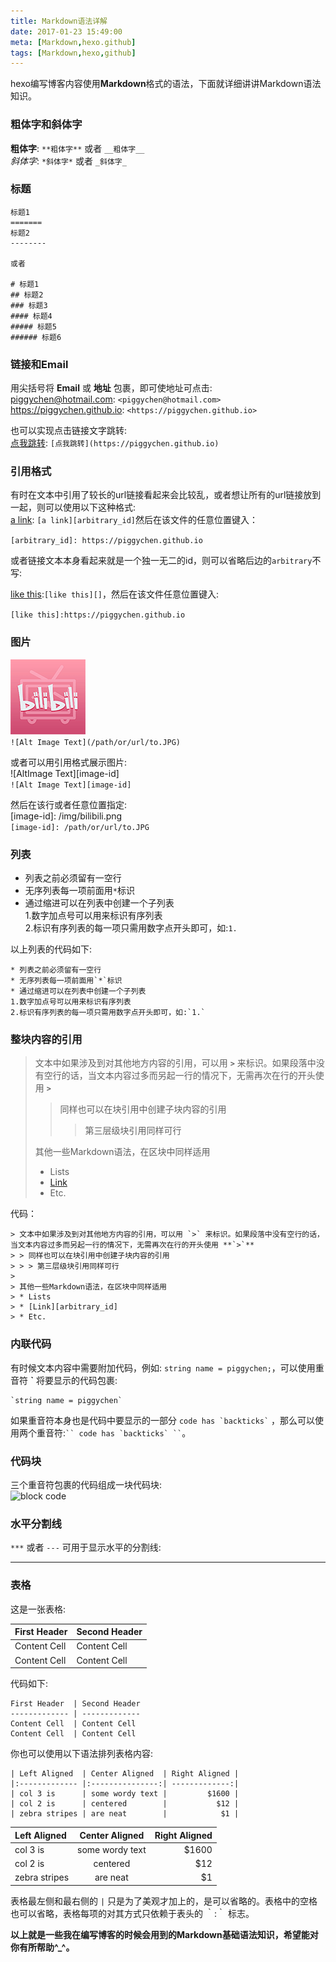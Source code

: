 ```yaml
---
title: Markdown语法详解
date: 2017-01-23 15:49:00
meta: [Markdown,hexo.github]
tags: [Markdown,hexo,github]
---
```

hexo编写博客内容使用**Markdown**格式的语法，下面就详细讲讲Markdown语法知识。  

<!-- more -->  

### 粗体字和斜体字  
__粗体字__: `**粗体字**` 或者 `__粗体字__`  
*斜体字*: `*斜体字*` 或者 `_斜体字_`  
### 标题  

```
标题1
=======
标题2
--------  

或者  

# 标题1  
## 标题2  
### 标题3  
#### 标题4  
##### 标题5  
###### 标题6 
```  
### 链接和Email  
用尖括号将 **Email** 或 **地址** 包裹，即可使地址可点击:  
<piggychen@hotmail.com>:  `<piggychen@hotmail.com>`  
<https://piggychen.github.io>:   `<https://piggychen.github.io>`  

也可以实现点击链接文字跳转:  
[点我跳转](https://piggychen.github.io):  `[点我跳转](https://piggychen.github.io)`  

### 引用格式  
有时在文本中引用了较长的url链接看起来会比较乱，或者想让所有的url链接放到一起，则可以使用以下这种格式:  
[a link][arbitrary_id]: `[a link][arbitrary_id]`然后在该文件的任意位置键入：  

`[arbitrary_id]: https://piggychen.github.io`  

或者链接文本本身看起来就是一个独一无二的id，则可以省略后边的`arbitrary`不写:  

[like this][]:`[like this][]`，然后在该文件任意位置键入:  

`[like this]:https://piggychen.github.io`  

[arbitrary_id]: https://piggychen.github.io  
[like this]: https://piggychen.github.io  

### 图片  
![Alt Image Text](/img/bilibili.png)  
`![Alt Image Text](/path/or/url/to.JPG)`  

或者可以用引用格式展示图片:  
![AltImage Text][image-id]  
`![Alt Image Text][image-id]`  

然后在该行或者任意位置指定:  
[image-id]: /img/bilibili.png  
`[image-id]: /path/or/url/to.JPG`  

### 列表  

* 列表之前必须留有一空行  
* 无序列表每一项前面用`*`标识  
* 通过缩进可以在列表中创建一个子列表  
1.数字加点号可以用来标识有序列表  
2.标识有序列表的每一项只需用数字点开头即可，如:`1.`  

以上列表的代码如下:  

```  
* 列表之前必须留有一空行  
* 无序列表每一项前面用`*`标识  
* 通过缩进可以在列表中创建一个子列表  
1.数字加点号可以用来标识有序列表  
2.标识有序列表的每一项只需用数字点开头即可，如:`1.` 
```  

### 整块内容的引用  
> 文本中如果涉及到对其他地方内容的引用，可以用 **`>`** 来标识。如果段落中没有空行的话，当文本内容过多而另起一行的情况下，无需再次在行的开头使用 **`>`**  
> > 同样也可以在块引用中创建子块内容的引用
> > > 第三层级块引用同样可行
>  
> 其他一些Markdown语法，在区块中同样适用  
> * Lists
> * [Link][arbitrary_id]  
> * Etc.

代码：  

```  
> 文本中如果涉及到对其他地方内容的引用，可以用 `>` 来标识。如果段落中没有空行的话，当文本内容过多而另起一行的情况下，无需再次在行的开头使用 **`>`**  
> > 同样也可以在块引用中创建子块内容的引用
> > > 第三层级块引用同样可行
>  
> 其他一些Markdown语法，在区块中同样适用  
> * Lists
> * [Link][arbitrary_id]  
> * Etc.
```  

### 内联代码  
有时候文本内容中需要附加代码，例如: `string name = piggychen;`，可以使用重音符  **`**  将要显示的代码包裹:  

```  
`string name = piggychen`
```  
如果重音符本身也是代码中要显示的一部分 `` code has `backticks` `` ，那么可以使用两个重音符:```` `` code has `backticks` `` ````。  

### 代码块  
三个重音符包裹的代码组成一块代码块:    
![block code](/img/blockcode.png)  

### 水平分割线  
`***` 或者 `---` 可用于显示水平的分割线:
***  

### 表格
这是一张表格:  

First Header  | Second Header
------------- | -------------
Content Cell  | Content Cell
Content Cell  | Content Cell
代码如下:

```  
First Header  | Second Header
------------- | -------------
Content Cell  | Content Cell
Content Cell  | Content Cell
```  

你也可以使用以下语法排列表格内容:  

```  
| Left Aligned  | Center Aligned  | Right Aligned |
|:------------- |:---------------:| -------------:|
| col 3 is      | some wordy text |         $1600 |
| col 2 is      | centered        |           $12 |
| zebra stripes | are neat        |            $1 |
```  

| Left Aligned  | Center Aligned  | Right Aligned |
|:------------- |:---------------:| -------------:|
| col 3 is      | some wordy text |         $1600 |
| col 2 is      | centered        |           $12 |
| zebra stripes | are neat        |            $1 |

表格最左侧和最右侧的 `|` 只是为了美观才加上的，是可以省略的。表格中的空格也可以省略，表格每项的对其方式只依赖于表头的 ｀:｀ 标志。  

**以上就是一些我在编写博客的时候会用到的Markdown基础语法知识，希望能对你有所帮助^_^。**



















